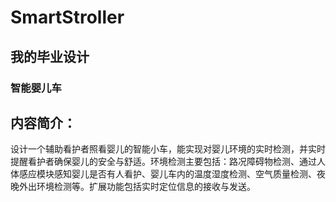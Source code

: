 # SmartStroller
## 我的毕业设计  

### 智能婴儿车   

## 内容简介：  

设计一个辅助看护者照看婴儿的智能小车，能实现对婴儿环境的实时检测，并实时提醒看护者确保婴儿的安全与舒适。环境检测主要包括：路况障碍物检测、通过人体感应模块感知婴儿是否有人看护、婴儿车内的温度湿度检测、空气质量检测、夜晚外出环境检测等。扩展功能包括实时定位信息的接收与发送。 
